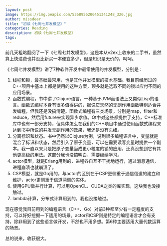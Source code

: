 ```yaml
---
layout: post
image: https://img.peapix.com/5368956200451341248_320.jpg
author: missdeer
title: "初读《七周七并发模型》"
categories: Reading
description: 初读《七周七并发模型》
tags: 
---
```


前几天粗略翻阅了一下《七周七并发模型》，这是本从v2ex上收来的二手书，虽然算上快递费也并没比新买一本便宜多少，但是知识是无价的，呵呵。

《七周七并发模型》讲了7种软件开发中最常使用的并发模型，分别是：

1. 线程和锁，最基础最常用，也是其他并发模型的技术基础。我目前经历过的C++项目中基本上都是使用的这种方案，顶多就是选取不同的锁以应付不同的应用场景。
2. 函数式编程，书中讲了Clojure语言，一种基于JVM而语法上又类似Lisp的语言。函数式编程本身有很多值得讲的，据说它天然的无副作用函数特别适合并发编程，但我还是没搞清楚。函数式编程有三类场景，分别是map，filter和reduce，然后用future来实现异步求值。Qt中对这些都提供了支持，C++标准库中也有一部分支持，但具体怎么在我们的C++项目中通过使用函数式编程来达到书中所说的并发无副作用的效果，我还是没有头绪。
3. 分离标识和状态。书中仍然以Clojure为例，说到很多编程语言中，变量就是混合了标识和状态，然后引入了原子变量，可以在需要读写变量时提供一个副本。我一直以来只是把原子变量当成更小粒度的锁的应用，还真没想到它有其他更高级的用法。这部分我也没搞明白，需要继续学习。
4. actor模型，就是Erlang用到的，进程各自互不干扰地运行，通过消息通信，进程崩溃也就崩溃了。
5. CSP模型，就是Go用的，与actor的区别在于CSP更侧重于通信信道的建立和维护，actor更侧重于信道两侧的实体。
6. 使用GPU做并行计算，可以用OpenCL、CUDA之类的库实现，这块我也没接触过。
7. lambda计算，分布式计算用到的，我也没接触过。

现在感觉我目前用到的编程语言（C++、Go）对前3种都至少有一定程度的支持，可以好好挖掘一下适用的场景。actor和CSP则是特定的编程语言才会有支持，除非用到了这些语言做开发，不然也不用多想。第6种主要适用大量代数运算的场景。

总的说来，收获很大。